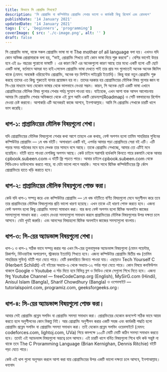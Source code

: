 ```yaml
---
title: কিভাবে সি প্রোগ্রমিং শিখবো?
description: 'সি প্রোগ্রামিং বা কম্পিউটার প্রোগ্রামিং শেখার ভালো ও কার্যকরী কিছু রিসোর্স এবং রোডম্যপ'
publishDate: '14 January 2021'
updatedDate: '14 January 2021'
tags: ['c', 'beginners', 'programming']
coverImage: { src: './c-image.png', alt: '' }
draft: false
---
```


সি প্রোগ্রামিং ভাষা, যাকে সকল প্রোগ্রামিং ভাষা মা বা The mother of all language বলা হয়। এখনও যদি কোন অভিজ্ঞ প্রোগ্রামারকে বলা হয়, “ভাই, প্রোগ্রামিং শিখতে চাই কোন ভাষা দিয়ে শুরু করবো”। বেশির ভাগেই উত্তর হবে এই ৪৮ বছরের পুরোনো ভাষাটি । এর কারণ কি?
এর অনেকগুলো কারণ আছে তার মধ্যে একটি হলো এটি ছোট একটি ভাষা, বর্তমানে আমরা যত হাই-লেভেল প্রোগ্রামিং ভাষা দেখতে পাই তার প্রায় সব গুলোতেই অনেক অনেক জিনিস থাকে (যেমন: অবজেক্ট ওরিয়েন্টেড প্রোগ্রামিং, অনেক বড় বিল্টইন লাইব্রেরি ইত্যাদি)। কিন্তু যারা নতুন প্রোগ্রামিং শুরু করছে তাদের এত কিছু শুরুতেই যানার প্রয়োজন হয় না। তাদের দরকার হয় প্রোগ্রামিংয়ের মৌলিক বিষয় গুলোর জ্ঞান যা সি-য়ের মাধ্যমে অন্য যেকোন ভাষার থেকে ভালভাবে নেওয়া সম্ভম। কারন, সি অনেক ছোট একটি ভাষা এখানে প্রোগ্রামিংয়ের মৌলিক বিষয় গুলোর শেখার পর্যপ্ত সুযোগ পাওয়া যায়।
যাইহোক, এখন আশা যাক আসল আলোচনায় আমার সি প্রোগ্রামিং শেখার অভিজ্ঞতা থেকে এই ব্লগে আমি একটি রোডম্যপ(Roadmap) ও সেটি বস্তবায়নের রির্সোস দেওয়া চেষ্ট করাবো। আশাকরি এটি অনেকরই কাজে আশবে, ইনশাআল্লাহ। আমি সি প্রোগ্রামিং শেখাকে চারটি ধাপে ভাগ করেছি।

## ধাপ-১: প্রাগ্রামিংয়ের মৌলিক বিষয়গুলো শেখা।

যদি প্রোগ্রামিংয়ের মৌলিক বিষয়গুলো শেখার কথা আশে তাহলে এক কথায়, বেস্ট অপশন হলো তামিম সাহরিয়ার সুবিনের কম্পিউটার প্রোগ্রামিং — ১ম খন্ড বইটি। অসাধারণ একটি বই, এপর্যন্ত আমার পড়া প্রোগ্রমিংয়ে সেরা বই এটি। এটি পড়ার সময় পাঠকের মনে হবে লেখক তার সামনে বসে আছে। তাকে প্রোগ্রামিং শেখাচ্ছে, আমার তো এটিই মনে হয়েছিল। বইটি হাতে পাওয়া বেশকিছু অপশন আছে। কেউ চাইলে সরাসরি হার্ডকপি কিনতে পারে রকমানি থেকে আবার cpbook.subeen.com এ বইটি ফ্রি পড়তে পারে। আবার চাইলে cpbook.subeen.com থেকে পিডিএফও ডাউনলোড করতে পারে, যা যেটা ভালো লাগে আরকি। সাথে সাথে দ্বিমিক কম্পিউটিংয়ের ফ্রি র্কোস প্রোগ্রামিংয়ে হাতে খড়ি করাতে হবে।

## ধাপ-২: প্রাগ্রামিংয়ের মৌলিক বিষয়গুলো পোক্ত করা।

কেউ যদি ধাপ-১ সম্পন্ন করে এবং কম্পিউটার প্রোগ্রামিং — ১ম খন্ড বইটিতে বর্ণিত বিষয়গুলো মেনে অনুশীলন করে তবে তার প্রাগ্রামিংয়ের মৌলিক বিষয়গুলোর প্রতি ভালো ধারণা হয়েছে। এখন তাকে এই ধারণা পোক্ত করতে হবে। এজন্য বেস্ট অপশন হলো কিছু প্রোগ্রামিং সমস্যা সামাধান করা। যার জন্য বেস্ট অপশন হলো দ্বিমিক অনলাইন জাজের সমস্যাগুলো সমধান করা। এখানে দেওয়া সমস্যাগুলো সমাধান করলে প্রাগ্রামিংয়ের মৌলিক বিষয়গুলোর উপর দক্ষতা চলে আসবে। যেটা খুবই জরুরি। এবং আনন্দের বিষয়হলো দ্বিমিক অনলাইন জাজের সমস্যাগুলো বাংলায়।

## ধাপ-৩: সি-য়ের অ্যাডভান্স বিষয়গুলো শেখা।

ধাপ-১ ও ধাপ-২ সঠিক ভাবে সম্পন্ন করার পর এখন সি-য়ের তুলনামুলক অ্যাডভান্স বিষয়গুলো (যেমন পয়েন্টার, রিকার্শন, বিটওয়াইজ অপারেশন, স্ট্রাকচার ইত্যাদি) শিখতে হবে। এজন্য কম্পিউটার প্রোগ্রামিং দ্বিতীয় খণ্ড (তামিম শাহরিয়ার সুবিন) বইটি পড়া যেতে পারে। যেটি রকমারিতে কিনতে পাওয়া যায়। এছাড়াও Tech Yourself C (Herbert Schildt) এই বইয়ের অধ্যায়-৬ থেকে অধ্যায়-১২ পর্যন্ত পড়া যেতে পারে। কোন বিষয়ে কনফিউশন থাকলে Google ও Youtube এ র্সাচ দিতে হবে বিভিন্ন ব্লগ ও ভিডিও থেকে সেগুলো শিখে নিতে হবে। এজন্য কিছু Youtube Channel — freeCodeCamp.org (English), MySirG.com (Hindi), Anisul Islam (Bangla), Sharif Chowdhury (Bangla) ও ওপেবসাইট — tutorialspoint.com, programiz.com, geeksforgeeks.org।

## ধাপ-৪: সি-য়ের অ্যাডভান্স বিষয়গুলো পোক্ত করা।

আবার সেই প্রোগ্রামিং প্রব্লেম সলভিং বা প্রোগ্রামিং সমস্যা সমাধান করা। প্রোগ্রমিংয়ের যেকোন কনসেপ্ট সঠিক ভাবে আয়ন্ব করতে হলে অনুশীলনের কোন বিকল্প নিই। আর প্রোগ্রামিং অনুশীলন করার একটি সহজ এবং কার্যকরী পদ্ধতি হলো প্রোগ্রামিং প্রব্লেম সলভিং বা প্রোগ্রামিং সমস্যা সমাধান করা। তাই যেকোন প্রব্লেম সলভিং ওয়েবসাইটে (যেমন: codeforces.com, lightoj.com, UVa) গিয়ে কমপক্ষে ১০০টি মোটি মোটি কঠিন সমস্যা সমাধান করতে হবে। তবেই এই অ্যাডভান্স বিষয়গুলো অয়ত্বে চলে আসবে।
এই চারটি ধাপে বর্নিত বিষয়গুলো শিখে যদি কউ সন্তুষ্ট না থাকে তবে The C Proramming Language (Brian Kernighan, Dennis Ritchie) বইটি পড়া যেতে পারে।

কেউ এই ধাপ গুলো অনুসরন করলে আশা করা যায় প্রোগ্রামিংয়ের উপর একটি ভালো দক্ষতা চলে আসবে, ইনশাআল্লাহ।
ধন্যবাদ
